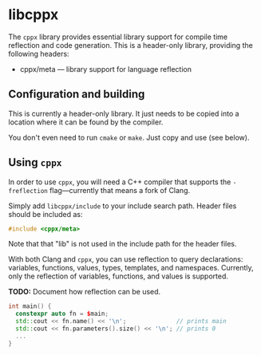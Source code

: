 # libcppx

The `cppx` library provides essential library support for compile time
reflection and code generation. This is a header-only library, providing
the following headers:

- cppx/meta — library support for language reflection


## Configuration and building

This is currently a header-only library. It just needs to be copied into
a location where it can be found by the compiler.

You don't even need to run `cmake` or `make`. Just copy and use (see below).


## Using `cppx`

In order to use `cppx`, you will need a C++ compiler that supports the
`-freflection` flag—currently that means a fork of Clang.

Simply add `libcppx/include` to your include search path. Header files should
be included as:

```c++
#include <cppx/meta>
```

Note that that "lib" is not used in the include path for the header files.

With both Clang and `cppx`, you can use reflection to query declarations:
variables, functions, values, types, templates, and namespaces. Currently,
only the reflection of variables, functions, and values is supported.

**TODO:** Document how reflection can be used.

```c++
int main() {
  constexpr auto fn = $main;
  std::cout << fn.name() << '\n';              // prints main
  std::cout << fn.parameters().size() << '\n'; // prints 0
  ...
}
```
